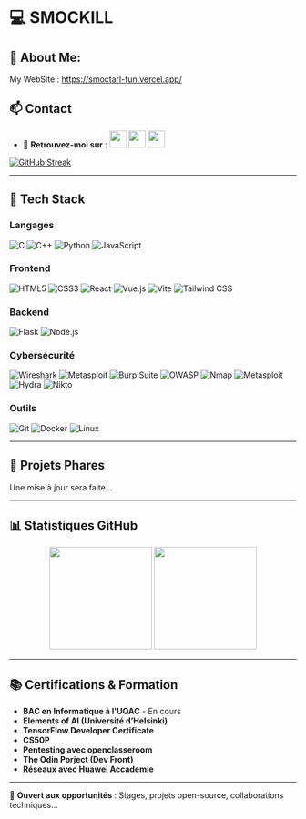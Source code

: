 # 💻 SMOCKILL
## 💫 About Me:
My WebSite : https://smoctarl-fun.vercel.app/
 ## 📫 Contact
- 🔗 **Retrouvez-moi sur** : 
[<img src="https://img.icons8.com/fluency/48/instagram-new.png" width="30">](https://www.instagram.com/smoctar_lo/)
[<img src="https://img.icons8.com/fluency/48/x.png" width="30">](https://x.com/Smocskill)
[<img src="https://img.icons8.com/color/48/linkedin.png" width="30">](https://www.linkedin.com/in/sidy-moctar-lo-a78793298/)

[![GitHub Streak](https://streak-stats.demolab.com/?user=SMoctarL&theme=dark)](https://git.io/streak-stats)

---

## 🔧 Tech Stack

### **Langages**
![C](https://img.shields.io/badge/C-00599C?style=for-the-badge&logo=c&logoColor=white)
![C++](https://img.shields.io/badge/C%2B%2B-00599C?style=for-the-badge&logo=c%2B%2B&logoColor=white)
![Python](https://img.shields.io/badge/Python-3776AB?style=for-the-badge&logo=python&logoColor=white)
![JavaScript](https://img.shields.io/badge/JavaScript-F7DF1E?style=for-the-badge&logo=javascript&logoColor=black)

### **Frontend**
![HTML5](https://img.shields.io/badge/HTML5-E34F26?style=for-the-badge&logo=html5&logoColor=white)
![CSS3](https://img.shields.io/badge/CSS3-1572B6?style=for-the-badge&logo=css3&logoColor=white)
![React](https://img.shields.io/badge/React-20232A?style=for-the-badge&logo=react&logoColor=61DAFB)
![Vue.js](https://img.shields.io/badge/Vue.js-4FC08D?style=for-the-badge&logo=vuedotjs&logoColor=white)
![Vite](https://img.shields.io/badge/Vite-B73BFE?style=for-the-badge&logo=vite&logoColor=FFD62E)
![Tailwind CSS](https://img.shields.io/badge/Tailwind_CSS-38B2AC?style=for-the-badge&logo=tailwind-css&logoColor=white)

### **Backend**
![Flask](https://img.shields.io/badge/Flask-000000?style=for-the-badge&logo=flask&logoColor=white)
![Node.js](https://img.shields.io/badge/Node.js-43853D?style=for-the-badge&logo=node.js&logoColor=white)

### **Cybersécurité**
![Wireshark](https://img.shields.io/badge/Wireshark-1679A7?style=for-the-badge&logo=wireshark&logoColor=white)
![Metasploit](https://img.shields.io/badge/Metasploit-258B8B?style=for-the-badge)
![Burp Suite](https://img.shields.io/badge/Burp_Suite-FF6633?style=for-the-badge)
![OWASP](https://img.shields.io/badge/OWASP-000000?style=for-the-badge&logo=owasp&logoColor=white)
![Nmap](https://img.shields.io/badge/Nmap-FF6600?style=for-the-badge&logo=Nmap&logoColor=white)
![Metasploit](https://img.shields.io/badge/Metasploit-258B8B?style=for-the-badge&logo=metasploit&logoColor=white)
![Hydra](https://img.shields.io/badge/Hydra-8A2BE2?style=for-the-badge)
![Nikto](https://img.shields.io/badge/Nikto-000000?style=for-the-badge)

### **Outils**
![Git](https://img.shields.io/badge/Git-F05032?style=for-the-badge&logo=git&logoColor=white)
![Docker](https://img.shields.io/badge/Docker-2CA5E0?style=for-the-badge&logo=docker&logoColor=white)
![Linux](https://img.shields.io/badge/Linux-FCC624?style=for-the-badge&logo=linux&logoColor=black)

---

## 🚀 Projets Phares
Une mise à jour sera faite...

---

## 📊 Statistiques GitHub
<div align="center">
  <img height="180em" src="https://github-readme-stats.vercel.app/api?username=SMoctarL&show_icons=true&theme=vision-friendly-dark&include_all_commits=true&count_private=true"/>
  <img height="180em" src="https://github-readme-stats.vercel.app/api/top-langs/?username=SMoctarL&layout=compact&theme=vision-friendly-dark"/>
</div>

---

## 📚 Certifications & Formation
- **BAC en Informatique à l'UQAC**  - En cours
- **Elements of AI (Université d’Helsinki)**
- **TensorFlow Developer Certificate**
- **CS50P**
- **Pentesting avec openclasseroom**
- **The Odin Porject (Dev Front)**
- **Réseaux avec Huawei Accademie**

---

🚀 **Ouvert aux opportunités** : Stages, projets open-source, collaborations techniques...
